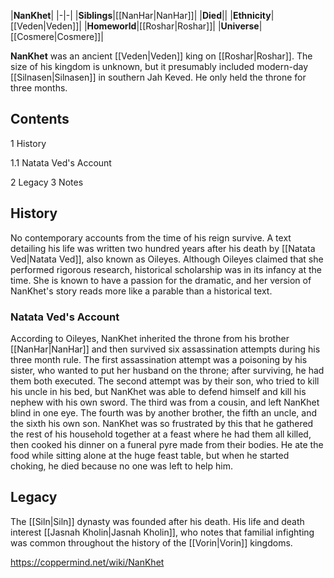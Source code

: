 |**NanKhet**|
|-|-|
|**Siblings**|[[NanHar\|NanHar]]|
|**Died**||
|**Ethnicity**|[[Veden\|Veden]]|
|**Homeworld**|[[Roshar\|Roshar]]|
|**Universe**|[[Cosmere\|Cosmere]]|

**NanKhet** was an ancient [[Veden\|Veden]] king on [[Roshar\|Roshar]]. The size of his kingdom is unknown, but it presumably included modern-day [[Silnasen\|Silnasen]] in southern Jah Keved. He only held the throne for three months.

## Contents

1 History

1.1 Natata Ved's Account


2 Legacy
3 Notes


## History
No contemporary accounts from the time of his reign survive. A text detailing his life was written two hundred years after his death by [[Natata Ved\|Natata Ved]], also known as Oileyes. Although Oileyes claimed that she performed rigorous research, historical scholarship was in its infancy at the time. She is known to have a passion for the dramatic, and her version of NanKhet's story reads more like a parable than a historical text.

### Natata Ved's Account
According to Oileyes, NanKhet inherited the throne from his brother [[NanHar\|NanHar]] and then survived six assassination attempts during his three month rule. The first assassination attempt was a poisoning by his sister, who wanted to put her husband on the throne; after surviving, he had them both executed. The second attempt was by their son, who tried to kill his uncle in his bed, but NanKhet was able to defend himself and kill his nephew with his own sword. The third was from a cousin, and left NanKhet blind in one eye. The fourth was by another brother, the fifth an uncle, and the sixth his own son.
NanKhet was so frustrated by this that he gathered the rest of his household together at a feast where he had them all killed, then cooked his dinner on a funeral pyre made from their bodies. He ate the food while sitting alone at the huge feast table, but when he started choking, he died because no one was left to help him.

## Legacy
The [[Siln\|Siln]] dynasty was founded after his death.
His life and death interest [[Jasnah Kholin\|Jasnah Kholin]], who notes that familial infighting was common throughout the history of the [[Vorin\|Vorin]] kingdoms.



https://coppermind.net/wiki/NanKhet